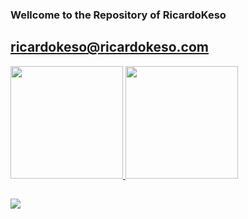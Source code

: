 ### Wellcome to the Repository of RicardoKeso
## ricardokeso@ricardokeso.com
 <div>
  <a href="https:wwwricardokeso.com">
  <img height="180em" src="https://github-readme-stats.vercel.app/api?username=ricardokeso&show_icons=true&theme=dark&include_all_commits=true&count_private=true"/>
  <img height="180em" src="https://github-readme-stats.vercel.app/api/top-langs/?username=ricardokeso&layout=compact&langs_count=7&theme=dark"/>
</div>

##
<div>
  <a href="https://www.linkedin.com/in/rafaella-ballerini-45875016a" target="_blank"><img src="https://img.shields.io/badge/-LinkedIn-%230077B5?style=for-the-badge&logo=linkedin&logoColor=white" target="_blank"></a>
</div>
